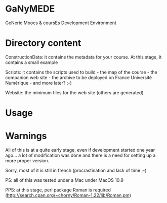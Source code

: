 GaNyMEDE
========

GeNeric Moocs  &amp; coursEs Development Environment


Directory content
=================

ConstructionData: it contains the metadata for your course. At this stage, it contains a small
example

Scripts: it contains the scripts used to build
	- the map of the course
	- the companion web site
	- the archive to be deployed on France Université Numérique
	- and more later? ;-)

Website: the minimum files for the web site (others are generated)

Usage
=====


Warnings
========

All of this is at a quite early stage, even if development started one year ago... a lot of modification was done
and there is a need for setting up a more proper version.

Sorry, most of it is still in french (procrastination and lack of time ;-)

PS: all of this was tested under a Mac under MacOS 10.9

PPS: at this stage, perl package Roman is required (http://search.cpan.org/~chorny/Roman-1.22/lib/Roman.pm)